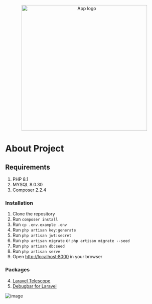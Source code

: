 <p align="center"><a href="https://laravel.com" target="_blank"><img src="https://projectlogourl.svg" width="400" alt="App logo"></a></p>

# About Project

## Requirements

1. PHP 8.1
2. MYSQL 8.0.30
3. Composer 2.2.4

### Installation

1. Clone the repository
2. Run `composer install`
3. Run `cp .env.example .env`
4. Run `php artisan key:generate`
5. Run `php artisan jwt:secret`
6. Run `php artisan migrate` or `php artisan migrate --seed`
7. Run `php artisan db:seed`
8. Run `php artisan serve`
9. Open [http://localhost:8000](http://localhost:800) in your browser

### Packages

4. [Laravel Telescope](https://laravel.com/docs/telescope)
5. [Debugbar for Laravel](https://github.com/barryvdh/laravel-debugbar)

![image](https://github.com/yura-1990/logbot/assets/72699632/8dd32721-b8d6-4173-8bf3-bfd2efe19f7c)

